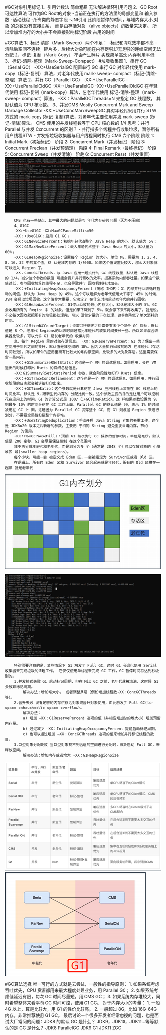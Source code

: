 #GC对象引用标记
    1、引用计数法 简单粗暴 无法解决循环引用问题
    2、GC Root可达性算法
        可作为GC Root的对象
        -当前正在执行的方法里的局部变量和 输入参数
        -活动线程
        -所有类的静态字段
        -JNI引用
        此阶段暂停的时间，与堆内存大小,对象 的总数没有直接关系，
        而是由存活对象 （alive objects）的数量来决定。
        所以增加堆内存的大小并不会直接影响标记阶段 占用的时间
        
#GC算法
    1、标记-清除（Mark-Sweep）
        两个不足：
            -标记和清除效率都不高
            -清除后空间不连续，碎片多，后续大对象可能在内存足够却无足够的连续空间无法分配
    2、标记-复制（Mark-Copy）
        不会产生碎片 实现简单高效 内存利用率低
    3、标记-清除-整理（Mark-Sweep-Compact）
#垃圾收集器
    1、串行 GC（Serial GC）
        -XX:+UseSerialGC 配置串行 GC
        串行 GC 对年轻代使用 mark-copy（标记-复制） 算法，对老年代使用 mark-sweep- compact（标记-清除-整理）算法
    2、并行 GC（Parallel GC）
        -XX:+UseParallelGC 
        -XX:+UseParallelOldGC 
        -XX:+UseParallelGC -XX:+UseParallelOldGC
        在年轻代使用 标记-复制（mark-copy）算法，在老年代使用 标记-清除-整理（mark-sweep- compact）算法。 
        -XX：ParallelGCThreads=N 来指定 GC 线程数， 其默认值为 CPU 核心数。
    3、并发CMS Mostly Concurrent Mark and Sweep Garbage Collector
        -XX:+UseConcMarkSweepGC
        其对年轻代采用并行 STW 方式的 mark-copy (标记-复制)算法，对老年代主要使用并发 mark-sweep (标记-清除)算法。
        CMS 使用的并发线程数等于 CPU 核心数的 1/4
        思考：并行 Parallel 与并发 Concurrent 的区别？
        - 并行指多个线程并行收集垃圾，暂停所有用户线程STW
        - 并发指垃圾收集器与用户线程同时执行
        CMS 六个阶段
        阶段 1: Initial Mark（初始标记） 
        阶段 2: Concurrent Mark（并发标记） 
        阶段 3: Concurrent Preclean（并发预清理） 
        阶段 4: Final Remark（最终标记） 
        阶段 5: Concurrent Sweep（并发清除） 
        阶段 6: Concurrent Reset（并发重置）
![img_1.png](img_1.png)

        CMS 也有一些缺点，其中最大的问题就是老 年代内存碎片问题（因为不压缩）
        4、G1GC
        -XX:+UseG1GC -XX:MaxGCPauseMillis=50
        -XX：+UseG1GC：启用 G1 GC；
        -XX：G1NewSizePercent：初始年轻代占整个 Java Heap 的大小，默认值为 5%； 
        -XX：G1MaxNewSizePercent：最大年轻代占整个 Java Heap 的大小，默认值为 60%； 
        -XX：G1HeapRegionSize：设置每个 Region 的大小，单位 MB，需要为 1，2，4，8，16，32 中的某个值，默 认是堆内存的 1/2000。如果这个值设置比较大，那么大对象就可以进入 Region 了。
        -XX：ConcGCThreads：与 Java 应用一起执行的 GC 线程数量，默认是 Java 线程的 1/4，减少这个参数的数值 可能会提升并行回收的效率，提高系统内部吞吐量。如果这个数值过低，参与回收垃圾的线程不足，也会导致并行 回收机制耗时加长。
        -XX：+InitiatingHeapOccupancyPercent（简称 IHOP）：G1 内部并行回收循环启动的阈值，默认为 Java Heap 的 45%。这个可以理解为老年代使用大于等于 45% 的时候，JVM 会启动垃圾回收。这个值非常重要，它决定了 在什么时间启动老年代的并行回收。 
        -XX：G1HeapWastePercent：G1停止回收的最小内存大小，默认是堆大小的 5%。GC 会收集所有的 Region 中 的对象，但是如果下降到了 5%，就会停下来不再收集了。就是说，不必每次回收就把所有的垃圾都处理完，可以 遗留少量的下次处理，这样也降低了单次消耗的时间。 
        -XX：G1MixedGCCountTarget：设置并行循环之后需要有多少个混合 GC 启动，默认值是 8 个。老年代 Regions的回收时间通常比年轻代的收集时间要长一些。所以如果混合收集器比较多，可以允许 G1 延长老年代的 收集时间
        息，每个 Region 里的对象存活信息。 -XX：G1ReservePercent：G1 为了保留一些空间用于年代之间的提升，默认值是堆空间的 10%。因为大量执行回收的地方 在年轻代（存活时间较短），所以如果你的应用里面有比较大的堆内存空间、比较多的大对象存活，这里需要保留一些内存。 
        -XX：+G1SummarizeRSetStats：这也是一个 VM 的调试信息。如果启用，会在 VM 退出的时候打印出 Rsets 的详细总结信息。 
        -XX:G1SummaryRSetStatsPeriod 参数，就会阶段性地打印 Rsets 信息。 
        -XX：+G1TraceConcRefinement：这个也是一个 VM 的调试信息，如果启用，并行回收阶段的日志就会被详细打印出来。 
        -XX：+GCTimeRatio：这个参数就是计算花在 Java 应用线程上和花在 GC 线程上的时间比率，默认是 9，跟新生代内存的 分配比例一致。这个参数主要的目的是让用户可以控制花在应用上的时间，G1 的计算公式是 100/（1+GCTimeRatio）。这 样如果参数设置为 9，则最多 10% 的时间会花在 GC 工作上面。Parallel GC 的默认值是 99，表示 1% 的时间被用在 GC 上 面，这是因为 Parallel GC 贯穿整个 GC，而 G1 则根据 Region 来进行划分，不需要全局性扫描整个内存堆。 
        -XX：+UseStringDeduplication：手动开启 Java String 对象的去重工作，这个是 JDK8u20 版本之后新增的参数，主要用 于相同 String 避免重复申请内存，节约 Region 的使用。
        -XX：MaxGCPauseMills：预期 G1 每次执行 GC 操作的暂停时间，单位是毫秒，默认值是 200 毫秒，G1 会尽量保证控制 在这个范围内        
        堆不再分成年轻代和老年代，而是划分为多 个（通常是 2048 个）可以存放对象的 小块堆区 域(smaller heap regions)。
        每个小块，可能一会 被定义成 Eden 区，一会被指定为 Survivor区或者 Old 区。
        在逻辑上，所有的 Eden 区和 Survivor 区合起来就是年轻代，所有的 Old 区拼在一起那 就是老年代
![img.png](img.png)

![img_2.png](img_2.png)
    
        特别需要注意的是，某些情况下 G1 触发了 Full GC，这时 G1 会退化使用 Serial 收集器来完成垃圾的清理工作， 它仅仅使用单线程来完成 GC 工作，GC 暂停时间将达到秒级别的。 
        1.并发模式失败 G1 启动标记周期，但在 Mix GC 之前，老年代就被填满，这时候 G1 会放弃标记周期。
            解决办法：增加堆大小， 或者调整周期（例如增加线程数-XX：ConcGCThreads 等）。 
        2.晋升失败 没有足够的内存供存活对象或晋升对象使用，由此触发了 Full GC(to-space exhausted/to-space overflow）。 
            解决办法：
            a) 增加 –XX：G1ReservePercent 选项的值（并相应增加总的堆大小）增加预留内存量。 
            b) 通过减少 –XX：InitiatingHeapOccupancyPercent 提前启动标记周期。 
            c) 也可以通过增加 –XX：ConcGCThreads 选项的值来增加并行标记线程的数目。 
        3.巨型对象分配失败 当巨型对象找不到合适的空间进行分配时，就会启动 Full GC，来释放空间。 
            解决办法：增加内存或者增大 -XX：G1HeapRegionSize
![img_3.png](img_3.png)
![img_4.png](img_4.png)

#GC算法选择
    唯一可行的方式就是去尝试，一般性的指导原则： 
    1. 如果系统考虑吞吐优先，CPU 资源都用来最大程度处理业务，用 Parallel GC； 
    2. 如果系统考虑低延迟有限，每次 GC 时间尽量短，用 CMS GC； 
    3. 如果系统内存堆较大，同时希望整体来看平均 GC 时间可控，使用 G1 GC。 
    对于内存大小的考量： 
        1. 一般 4G 以上，算是比较大，用 G1 的性价比较高。 
        2. 一般超过 8G，比如 16G-64G 内存，非常推荐使用 G1 GC。 
    最后讨论一个很多开发者经常忽视的问题，也是面试大厂常问的问题：JDK8 的默认 GC 是什么？ JDK9，JDK10，JDK11…等等默认的是 GC 是什么？
    JDK8 ParallelGC
    JDK9 G1
    JDK11 ZGC
    